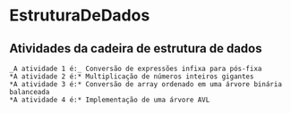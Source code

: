 # EstruturaDeDados
 ## Atividades da cadeira de estrutura de dados
    _A atividade 1 é:_ Conversão de expressões infixa para pós-fixa
    *A atividade 2 é:* Multiplicação de números inteiros gigantes
    *A atividade 3 é:* Conversão de array ordenado em uma árvore binária balanceada
    *A atividade 4 é:* Implementação de uma árvore AVL
